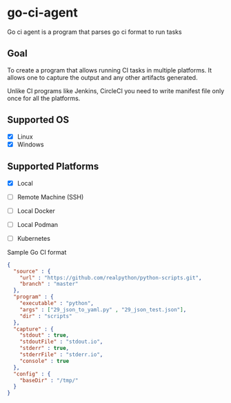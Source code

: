 # go-ci-agent

Go ci agent is a program that parses go ci format to run tasks

## Goal

To create a program that allows running CI tasks in multiple platforms. It allows one to capture the output and any other artifacts generated. 

Unlike CI programs like Jenkins, CircleCI you need to write manifest file only once for all the platforms. 

## Supported OS

- [x] Linux
- [x] Windows

## Supported Platforms

- [x] Local
- [ ] Remote Machine (SSH)
- [ ] Local Docker
- [ ] Local Podman
- [ ] Kubernetes


Sample Go CI format 

```json
{
  "source" : {
    "url" : "https://github.com/realpython/python-scripts.git",
    "branch" : "master"
  },
  "program" : {
    "executable" : "python",
    "args" : ["29_json_to_yaml.py" , "29_json_test.json"],
    "dir" : "scripts"
  },
  "capture" : {
    "stdout" : true,
    "stdoutFile" : "stdout.io",
    "stderr" : true,
    "stderrFile" : "stderr.io",
    "console" : true
  },
  "config" : {
    "baseDir" : "/tmp/"
  }
}
```
